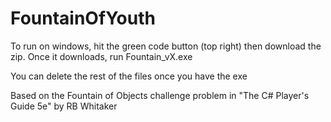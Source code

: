 # FountainOfYouth

To run on windows, hit the green code button (top right) then download the zip. Once it downloads, run Fountain_vX.exe

You can delete the rest of the files once you have the exe

Based on the Fountain of Objects challenge problem in "The C# Player's Guide 5e" by RB Whitaker
